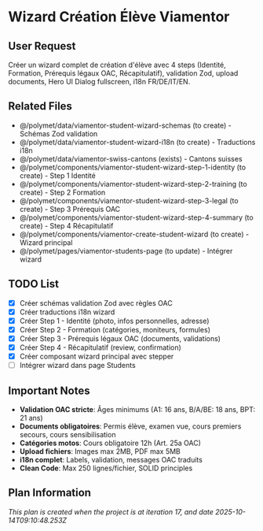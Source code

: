 # Wizard Création Élève Viamentor

## User Request
Créer un wizard complet de création d'élève avec 4 steps (Identité, Formation, Prérequis légaux OAC, Récapitulatif), validation Zod, upload documents, Hero UI Dialog fullscreen, i18n FR/DE/IT/EN.

## Related Files
- @/polymet/data/viamentor-student-wizard-schemas (to create) - Schémas Zod validation
- @/polymet/data/viamentor-student-wizard-i18n (to create) - Traductions i18n
- @/polymet/data/viamentor-swiss-cantons (exists) - Cantons suisses
- @/polymet/components/viamentor-student-wizard-step-1-identity (to create) - Step 1 Identité
- @/polymet/components/viamentor-student-wizard-step-2-training (to create) - Step 2 Formation
- @/polymet/components/viamentor-student-wizard-step-3-legal (to create) - Step 3 Prérequis OAC
- @/polymet/components/viamentor-student-wizard-step-4-summary (to create) - Step 4 Récapitulatif
- @/polymet/components/viamentor-create-student-wizard (to create) - Wizard principal
- @/polymet/pages/viamentor-students-page (to update) - Intégrer wizard

## TODO List
- [x] Créer schémas validation Zod avec règles OAC
- [x] Créer traductions i18n wizard
- [x] Créer Step 1 - Identité (photo, infos personnelles, adresse)
- [x] Créer Step 2 - Formation (catégories, moniteurs, formules)
- [x] Créer Step 3 - Prérequis légaux OAC (documents, validations)
- [x] Créer Step 4 - Récapitulatif (review, confirmation)
- [x] Créer composant wizard principal avec stepper
- [ ] Intégrer wizard dans page Students

## Important Notes
- **Validation OAC stricte**: Âges minimums (A1: 16 ans, B/A/BE: 18 ans, BPT: 21 ans)
- **Documents obligatoires**: Permis élève, examen vue, cours premiers secours, cours sensibilisation
- **Catégories motos**: Cours obligatoire 12h (Art. 25a OAC)
- **Upload fichiers**: Images max 2MB, PDF max 5MB
- **i18n complet**: Labels, validation, messages OAC traduits
- **Clean Code**: Max 250 lignes/fichier, SOLID principles

  
## Plan Information
*This plan is created when the project is at iteration 17, and date 2025-10-14T09:10:48.253Z*
